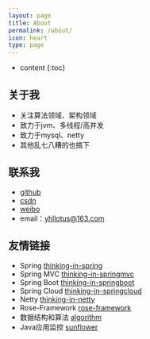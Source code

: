 ```yaml
---
layout: page
title: About
permalink: /about/
icon: heart
type: page
---
```


* content
{:toc}

## 关于我
* 关注算法领域、架构领域
* 致力于jvm、多线程/高并发
* 致力于mysql、netty
* 其他乱七八糟的也搞下

## 联系我
* [github](https://github.com/yihonglei)
* [csdn](https://blog.csdn.net/yhl_jxy)
* [weibo](https://weibo.com/u/6760221856)
* email：yhllotus@163.com

## 友情链接
* Spring [thinking-in-spring](https://github.com/yihonglei/thinking-in-spring)
* Spring MVC [thinking-in-springmvc](https://github.com/yihonglei/thinking-in-springmvc)
* Spring Boot [thinking-in-springboot](https://github.com/yihonglei/thinking-in-springboot)
* Spring Cloud [thinking-in-springcloud](https://github.com/yihonglei/thinking-in-springcloud)
* Netty [thinking-in-netty](https://github.com/yihonglei/thinking-in-netty)
* Rose-Framework [rose-framework](https://github.com/yihonglei/rose-framework)
* 数据结构和算法 [algorithm](https://github.com/yihonglei/algorithm)
* Java应用监控 [sunflower](https://github.com/jchry/sunflower)